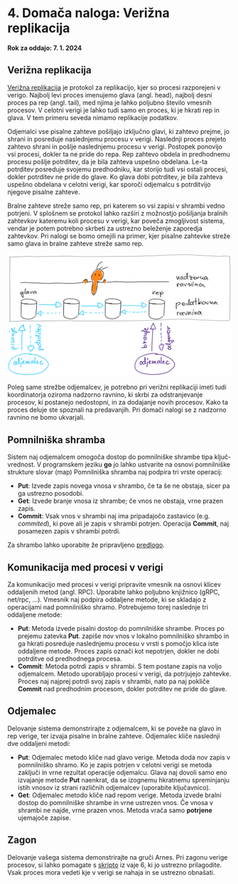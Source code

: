 # 4. Domača naloga: Verižna replikacija

**Rok za oddajo: 7. 1. 2024**

## Verižna replikacija

[Verižna replikacija](https://www.cs.cornell.edu/home/rvr/papers/OSDI04.pdf) je protokol za replikacijo, kjer so procesi razporejeni v verigo. Najbolj levi proces imenujemo glava (angl. head), najbolj desni proces pa rep (angl. tail), med njima je lahko poljubno število vmesnih procesov. V celotni verigi je lahko tudi samo en proces, ki je hkrati rep in glava. V tem primeru seveda nimamo replikacije podatkov. 

Odjemalci vse pisalne zahteve pošiljajo izključno glavi, ki zahtevo prejme, jo shrani in posreduje naslednjemu procesu v verigi. Naslednji proces prejeto zahtevo shrani in pošlje naslednjemu procesu v verigi. Postopek ponovijo vsi procesi, dokler ta ne pride do repa. Rep zahtevo obdela in predhodnemu procesu pošlje potrditev, da je bila zahteva uspešno obdelana. Le-ta potrditev posreduje svojemu predhodniku, kar storijo tudi vsi ostali procesi, dokler potrditev ne pride do glave. Ko glava dobi potrditev, je bila zahteva uspešno obdelana v celotni verigi, kar sporoči odjemalcu s potrditvijo njegove pisalne zahteve.

Bralne zahteve streže samo rep, pri katerem so vsi zapisi v shrambi vedno potrjeni. V splošnem se protokol lahko razširi z možnostjo pošiljanja bralnih zahtevkov kateremu koli procesu v verigi, kar poveča zmogljivost sistema, vendar je potem potrebno skrbeti za ustrezno beleženje zaporedja zahtevkov. Pri nalogi se bomo omejili na primer, kjer pisalne zahtevke streže samo glava in bralne zahteve streže samo rep.

![Verizna replikacija](replikacija-verizna.png)

Poleg same strežbe odjemalcev, je potrebno pri verižni replikaciji imeti tudi koordinatorja oziroma nadzorno ravnino, ki skrbi za odstranjevanje procesov, ki postanejo nedostopni, in za dodajanje novih procesov. Kako ta proces deluje ste spoznali na predavanjih. Pri domači nalogi se z nadzorno ravnino ne bomo ukvarjali.

## Pomnilniška shramba

Sistem naj odjemalcem omogoča dostop do pomnilniške shrambe tipa ključ-vrednost. V programskem jeziku **go** jo lahko ustvarite na osnovi pomnilniške strukture slovar (map) Pomnilniška shramba naj podpira tri vrste operacij:

- **Put**: Izvede zapis novega vnosa v shrambo, če ta še ne obstaja, sicer pa ga ustrezno posodobi.
- **Get**: Izvede branje vnosa iz shrambe; če vnos ne obstaja, vrne prazen zapis.
- **Commit**: Vsak vnos v shrambi naj ima pripadajočo zastavico (e.g. *commited*), ki pove ali je zapis v shrambi potrjen. Operacija **Commit**, naj posamezen zapis v shrambi potrdi.

Za shrambo lahko uporabite že pripravljeno [predlogo](koda/storage/storage.go).

## Komunikacija med procesi v verigi

Za komunikacijo med procesi v verigi pripravite vmesnik na osnovi klicev oddaljenih metod (angl. RPC). Uporabite lahko poljubno knjižnico (gRPC, net/rpc, ...). Vmesnik naj podpira oddaljene metode, ki se skladajo z operacijami nad pomnilniško shramo. Potrebujemo torej naslednje tri oddaljene metode:
  - **Put**: Metoda izvede pisalni dostop do pomnilniške shrambe. Proces po prejemu zatevka **Put**. zapiše nov vnos v lokalno pomnilniško shrambo in ga hkrati posreduje naslednjemu procesu v vrsti s pomočjo klica iste oddaljene metode. Proces zapis označi kot nepotrjen, dokler ne dobi potrditve od predhodnega procesa.
  - **Commit**: Metoda potrdi zapis v shrambi. S tem postane zapis na voljo odjemalcem. Metodo uporabljajo procesi v verigi, da potrjujejo zahtevke. Proces naj najprej potrdi svoj zapis v shrambi, nato pa naj pokliče **Commit** nad predhodnim procesom, dokler potrditev ne pride do glave.

## Odjemalec

Delovanje sistema demonstrirajte z odjemalcem, ki se poveže na glavo in rep verige, ter izvaja pisalne in bralne zahteve.
Odjemalec kliče naslednji dve oddaljeni metodi:
  - **Put**: Odjemalec metodo kliče nad glavo verige. Metoda doda nov zapis v pomnilniško shramo. Ko je zapis potrjen v celotni verigi se metoda zaključi in vrne rezultat operacije odjemalcu. Glava naj dovoli samo eno izvajanje metode **Put** naenkrat, da se izognemu hkratnemu spreminjanju istih vnosov iz strani različnih odjemalcev (uporabite ključavnico).
  - **Get**: Odjemalec metodo kliče nad repom verige. Metoda izvede bralni dostop do pomnilniške shrambe in vrne ustrezen vnos. Če vnosa v shrambi ne najde, vrne prazen vnos. Metoda vrača samo **potrjene** ujemajoče zapise.

## Zagon

Delovanje vašega sistema demonstrirajte na gruči Arnes. Pri zagonu verige procesov, si lahko pomagate s [skripto](../06-posredovanje-sporocil/koda/run_telefon.sh) iz vaje 6, ki jo ustrezno prilagodite. Vsak proces mora vedeti kje v verigi se nahaja in se ustrezno obnašati.
